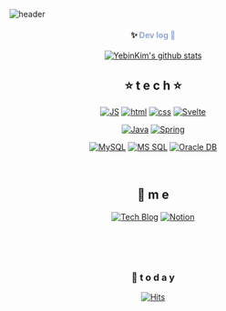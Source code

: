 

<!--
**eurdream98/eurdream98** is a ✨ _special_ ✨ repository because its `README.md` (this file) appears on your GitHub profile.

Here are some ideas to get you started:

- 🔭 I’m currently working on ...
- 🌱 I’m currently learning ...
- 👯 I’m looking to collaborate on ...
- 🤔 I’m looking for help with ...
- 💬 Ask me about ...
- 📫 How to reach me: ...
- 😄 Pronouns: ...
- ⚡ Fun fact: ...
-->
![header](https://capsule-render.vercel.app/api?type=rect&color=gradient&height=300&section=header&text=KoDongHwan's%20🚀code&fontSize=50&animation=fadeIn)

<div align="center">

#### ✨ **<span style="color: #92a8d1">Dev log 🚀</span>**

[![YebinKim's github stats](https://github-readme-stats.vercel.app/api?username=KoDongHwan&count_private=true&custom_title=DongHwan's&nbsp;github&nbsp;👀&bg_color=30,92a8d1,f7cac9&title_color=fff&text_color=fff)](https://github.com/anuraghazra/github-readme-stats)


  
  ## ⭐ t e c h ⭐

  
[![JS](https://img.shields.io/badge/JavaScript-F7DF1E?style=flat-square&logo=JavaScript&logoColor=black)](https://github.com/eurdrea98/TODO-List) [![html](https://img.shields.io/badge/Html-E34F26?style=flat-square&logo=Html5&logoColor=white)](https://github.com/eurdream98/fullPage) [![css](https://img.shields.io/badge/CSS-1572B6?style=flat-square&logo=CSS3&logoColor=white)](https://github.com/eurdream98/fullPage) [![Svelte](https://img.shields.io/badge/Svelte-FF3E00?style=flat-square&logo=Svelte&logoColor=white)](https://github.com/Joowon0220/svelte)
<br>


[![Java](https://img.shields.io/badge/Java-007396?style=flat-square&logo=Java&logoColor=white)](https://github.com/eurdrea98/weather) [![Spring](https://img.shields.io/badge/Spring-6DB33Fstyle=flat-square&logo=Spring&logoColor=white)](https://github.com/eurdrea98/SpringMVC)
<br>

[![MySQL](https://img.shields.io/badge/MySQL-4479A1?style=flat-square&logo=MySQL&logoColor=white)](https://github.com/eurdrea98/Spring_Weather)  [![MS SQL](https://img.shields.io/badge/MSSQL-CC2927?style=flat-square&logo=mssql&logoColor=white)](https://github.com/eurdrea98/Spring_Weather) [![Oracle DB](https://img.shields.io/badge/Oracle-F80000?style=flat-square&logo=oracle&logoColor=white)](https://github.com/eurdrea98/SpringMVC)
<br><br><br>
## 💫 m e 
[![Tech Blog](https://img.shields.io/badge/Blog-FF5722?style=flat-square&logo=blogger&logoColor=white)](https://eurdream98.tistory.com/)  [![Notion](https://img.shields.io/badge/Notion-000000?style=flat-square&logo=notion&logoColor=white)]([[https://your-notion-page-link](https://www.notion.so/c2002e568d234152bc48b16503079b51)](https://www.notion.so/c2002e568d234152bc48b16503079b51))

<br><br><br>

### 🌄  t o d a y 
[![Hits](https://hits.seeyoufarm.com/api/count/incr/badge.svg?url=https%3A%2F%2Fgithub.com%2Feurdream98%2Fhit-counter&count_bg=%2379C83D&title_bg=%23555555&icon=&icon_color=%23E7E7E7&title=hits&edge_flat=false)](https://hits.seeyoufarm.com)
